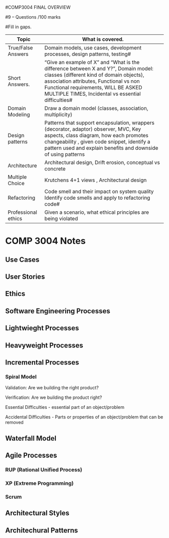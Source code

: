 #COMP3004 FINAL OVERVIEW

#9 – Questions /100 marks  

#Fill in gaps.

Topic | What is covered.
------------ | -------------
True/False Answers | Domain models, use cases, development processes, design patterns, testing#  
Short Answers. | “Give an example of X” and “What is the difference between X and Y?”, Domain model: classes (different kind of domain objects), association attributes, Functional vs non Functional requirements, WILL BE ASKED MULTIPLE TIMES, Incidental vs essential difficulties#   
Domain Modeling | Draw a domain model (classes, association, multiplicity)  
Design patterns | Patterns that support encapsulation, wrappers (decorator, adaptor) observer, MVC, Key aspects, class diagram, how each promotes changeability , given code snippet, identify a pattern used and explain benefits and downside of using patterns 
Architecture | Architectural design, Drift erosion, conceptual vs concrete
Multiple Choice | Krutchens 4+1 views , Architectural design  
Refactoring | Code smell and their impact on system quality            Identify code smells and apply to refactoring code#
Professional ethics | Given a scenario, what ethical principles are being violated

# COMP 3004 Notes

## Use Cases

## User Stories

## Ethics

## Software Engineering Processes

## Lightwieght Processes
## Heavyweight Processes

## Incremental Processes
### Spiral Model

Validation: Are we building the right product?

Verification: Are we building the product right?

Essential Difficulties - essential part of an object/problem

Accidental Difficulties - Parts or properties of an object/problem that can be removed


## Waterfall Model

## Agile Processes
### RUP (Rational Unified Process)
### XP (Extreme Programming)
### Scrum

## Architectural Styles

## Architechural Patterns

